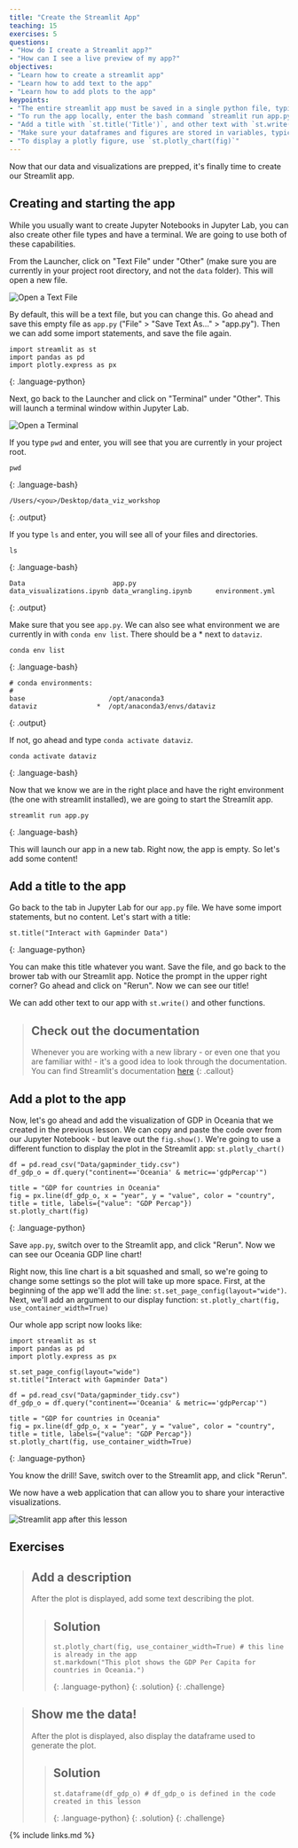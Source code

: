 ```yaml
---
title: "Create the Streamlit App"
teaching: 15
exercises: 5
questions:
- "How do I create a Streamlit app?"
- "How can I see a live preview of my app?"
objectives:
- "Learn how to create a streamlit app"
- "Learn how to add text to the app"
- "Learn how to add plots to the app"
keypoints:
- "The entire streamlit app must be saved in a single python file, typically `app.py`"
- "To run the app locally, enter the bash command `streamlit run app.py`"
- "Add a title with `st.title('Title')`, and other text with `st.write('## Markdown can go here')`"
- "Make sure your dataframes and figures are stored in variables, typically `df` for a dataframe and `fig` for a figure"
- "To display a plotly figure, use `st.plotly_chart(fig)`"
---
```


Now that our data and visualizations are prepped, it's finally time to create our Streamlit app.

## Creating and starting the app

While you usually want to create Jupyter Notebooks in Jupyter Lab, you can also create other file types and have a terminal. We are going to use both of these capabilities.

From the Launcher, click on "Text File" under "Other" (make sure you are currently in your project root directory, and not the `data` folder). This will open a new file. 

![Open a Text File](../fig/open_text_file.png)

By default, this will be a text file, but you can change this. Go ahead and save this empty file as `app.py` ("File" > "Save Text As..." > "app.py"). Then we can add some import statements, and save the file again.

~~~
import streamlit as st
import pandas as pd
import plotly.express as px
~~~
{: .language-python}

Next, go back to the Launcher and click on "Terminal" under "Other". This will launch a terminal window within Jupyter Lab. 

![Open a Terminal](../fig/open_terminal.png)

If you type `pwd` and enter, you will see that you are currently in your project root. 

~~~
pwd
~~~
{: .language-bash}

~~~
/Users/<you>/Desktop/data_viz_workshop
~~~
{: .output}

If you type `ls` and enter, you will see all of your files and directories. 

~~~
ls
~~~
{: .language-bash}

~~~
Data                      app.py                    data_visualizations.ipynb data_wrangling.ipynb      environment.yml
~~~
{: .output}

Make sure that you see `app.py`. We can also see what environment we are currently in with `conda env list`. There should be a * next to `dataviz`. 

~~~
conda env list
~~~
{: .language-bash}

~~~
# conda environments:
#
base                     /opt/anaconda3
dataviz               *  /opt/anaconda3/envs/dataviz
~~~
{: .output}

If not, go ahead and type `conda activate dataviz`. 

~~~
conda activate dataviz
~~~
{: .language-bash}

Now that we know we are in the right place and have the right environment (the one with streamlit installed), we are going to start the Streamlit app.

~~~
streamlit run app.py
~~~
{: .language-bash}

This will launch our app in a new tab. Right now, the app is empty. So let's add some content!

## Add a title to the app

Go back to the tab in Jupyter Lab for our `app.py` file. We have some import statements, but no content. Let's start with a title:

~~~
st.title("Interact with Gapminder Data")
~~~
{: .language-python}

You can make this title whatever you want. Save the file, and go back to the brower tab with our Streamlit app. Notice the prompt in the upper right corner? Go ahead and click on "Rerun". Now we can see our title!

We can add other text to our app with `st.write()` and other functions.

> ## Check out the documentation
>
> Whenever you are working with a new library - or even one that you are familiar with! - it's a good idea to look through the documentation.
> You can find Streamlit's documentation [here](https://docs.streamlit.io/library/api-reference)
{: .callout}

## Add a plot to the app

Now, let's go ahead and add the visualization of GDP in Oceania that we created in the previous lesson. We can copy and paste the code over from our Jupyter Notebook - but leave out the `fig.show()`. We're going to use a different function to display the plot in the Streamlit app: `st.plotly_chart()`

~~~
df = pd.read_csv("Data/gapminder_tidy.csv")
df_gdp_o = df.query("continent=='Oceania' & metric=='gdpPercap'")

title = "GDP for countries in Oceania"
fig = px.line(df_gdp_o, x = "year", y = "value", color = "country", title = title, labels={"value": "GDP Percap"})
st.plotly_chart(fig)
~~~
{: .language-python}

Save `app.py`, switch over to the Streamlit app, and click "Rerun". Now we can see our Oceania GDP line chart!

Right now, this line chart is a bit squashed and small, so we're going to change some settings so the plot will take up more space. 
First, at the beginning of the app we'll add the line: `st.set_page_config(layout="wide")`.
Next, we'll add an argument to our display function: `st.plotly_chart(fig, use_container_width=True)`

Our whole app script now looks like:

~~~
import streamlit as st
import pandas as pd
import plotly.express as px

st.set_page_config(layout="wide")
st.title("Interact with Gapminder Data")

df = pd.read_csv("Data/gapminder_tidy.csv")
df_gdp_o = df.query("continent=='Oceania' & metric=='gdpPercap'")

title = "GDP for countries in Oceania"
fig = px.line(df_gdp_o, x = "year", y = "value", color = "country", title = title, labels={"value": "GDP Percap"})
st.plotly_chart(fig, use_container_width=True)
~~~
{: .language-python}

You know the drill! Save, switch over to the Streamlit app, and click "Rerun".

We now have a web application that can allow you to share your interactive visualizations.

![Streamlit app after this lesson](../fig/streamlit_app_lesson4fin.png)

## Exercises

> ## Add a description
>
> After the plot is displayed, add some text describing the plot.
> > ## Solution
> > ~~~
> > st.plotly_chart(fig, use_container_width=True) # this line is already in the app
> > st.markdown("This plot shows the GDP Per Capita for countries in Oceania.")
> > ~~~
> > {: .language-python}
> {: .solution}
{: .challenge}

> ## Show me the data!
>
> After the plot is displayed, also display the dataframe used to generate the plot.
> > ## Solution
> > ~~~
> > st.dataframe(df_gdp_o) # df_gdp_o is defined in the code created in this lesson
> > ~~~
> > {: .language-python}
> {: .solution}
{: .challenge}

{% include links.md %}

